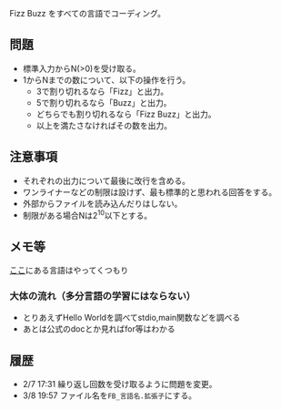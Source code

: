 Fizz Buzz をすべての言語でコーディング。


## 問題
- 標準入力からN(>0)を受け取る。
- 1からNまでの数について、以下の操作を行う。
  - 3で割り切れるなら「Fizz」と出力。
  - 5で割り切れるなら「Buzz」と出力。
  - どちらでも割り切れるなら「Fizz Buzz」と出力。
  - 以上を満たさなければその数を出力。


## 注意事項
- それぞれの出力について最後に改行を含める。
- ワンライナーなどの制限は設けず、最も標準的と思われる回答をする。
- 外部からファイルを読み込んだりはしない。
- 制限がある場合Nは2<sup>10</sup>以下とする。


## メモ等
[ここ](https://foldoc.org/contents/language.html)にある言語はやってくつもり
### 大体の流れ（多分言語の学習にはならない）
  - とりあえずHello Worldを調べてstdio,main関数などを調べる
  - あとは公式のdocとか見ればfor等はわかる

## 履歴
- 2/7 17:31 繰り返し回数を受け取るように問題を変更。
- 3/8 19:57 ファイル名を`FB_言語名.拡張子`にする。
